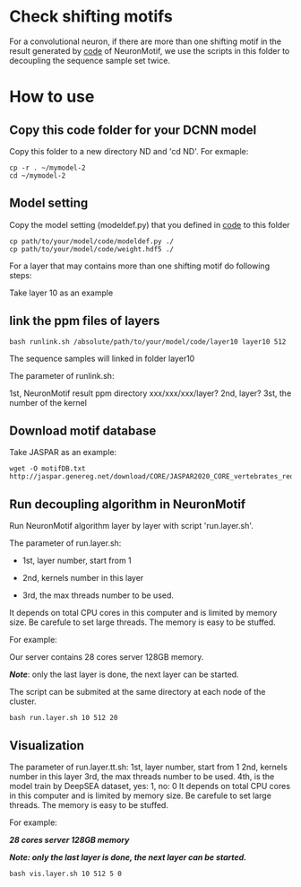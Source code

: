 # Check shifting motifs

For a convolutional neuron, if there are more than one shifting motif in the result generated by [code](https://github.com/wzthu/NeuronMotif/tree/master/nm/code) of NeuronMotif, we use the scripts in this folder to decoupling the sequence sample set twice.  


# How to use

## Copy this code folder for your DCNN model

Copy this folder to a new directory ND and 'cd ND'. For exmaple:

```
cp -r . ~/mymodel-2
cd ~/mymodel-2
```

## Model setting

Copy the model setting (modeldef.py) that you defined in [code](https://github.com/wzthu/NeuronMotif/tree/master/nm/code) to this folder

```
cp path/to/your/model/code/modeldef.py ./
cp path/to/your/model/code/weight.hdf5 ./
```

For a layer that may contains more than one shifting motif do following steps:

Take layer 10 as an example

##  link the ppm files of layers

```
bash runlink.sh /absolute/path/to/your/model/code/layer10 layer10 512
```
The sequence samples will linked in folder layer10

The parameter of runlink.sh:

1st, NeuronMotif result ppm directory xxx/xxx/xxx/layer?
2nd, layer?
3st, the number of the kernel

##  Download motif database

Take JASPAR as an example:

```
wget -O motifDB.txt  http://jaspar.genereg.net/download/CORE/JASPAR2020_CORE_vertebrates_redundant_pfms_meme.txt
```

## Run decoupling algorithm in NeuronMotif

Run NeuronMotif algorithm layer by layer with script 'run.layer.sh'.

The parameter of run.layer.sh:

* 1st, layer number, start from 1

* 2nd, kernels number in this layer

* 3rd, the max threads number to be used.

It depends on total CPU cores in this computer and is limited by memory size.
Be carefule to set large threads. The memory is easy to be stuffed.

For example:

Our server contains 28 cores server 128GB memory.

***Note***: only the last layer is done, the next layer can be started.

The script can be submited at the same directory at each node of the cluster.

```
bash run.layer.sh 10 512 20
```

##  Visualization

The parameter of run.layer.tt.sh:
1st, layer number, start from 1
2nd, kernels number in this layer
3rd, the max threads number to be used.
4th, is the model train by DeepSEA dataset, yes: 1, no: 0
It depends on total CPU cores in this computer and is limited by memory size.
Be carefule to set large threads. The memory is easy to be stuffed.

For example:

***28 cores server 128GB memory***

***Note: only the last layer is done, the next layer can be started.***
```
bash vis.layer.sh 10 512 5 0
```
